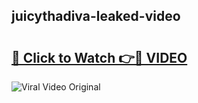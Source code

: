 ## juicythadiva-leaked-video 

# <h2><a href="http://freeplayer.one?title=juicythadiva-leaked-video&ref=21J">🔗 Click to Watch 👉🔴 VIDEO</a></h2>

<a href="http://freeplayer.one?title=juicythadiva-leaked-video&ref=21J" rel="nofollow" data-target="animated-image.originalLink"><img src="https://i.ibb.co.com/xMMVF88/686577567.gif" alt="Viral Video Original" style="max-width: 100%; display: inline-block;" data-target="animated-image.originalImage"></a>

